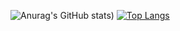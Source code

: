 ![Anurag's GitHub stats](https://github-readme-stats.vercel.app/api?username=NikosPapakonstantinou&show_icons=true&theme=synthwave&count_private=true))
[![Top Langs](https://github-readme-stats.vercel.app/api/top-langs/?username=NikosPapakonstantinou)](https://github.com/NikosPapakonstantinou/)

<!--
### Hi there 👋
**NikosPapakonstantinou/NikosPapakonstantinou** is a ✨ _special_ ✨ repository because its `README.md` (this file) appears on your GitHub profile.

Here are some ideas to get you started:

- 🔭 I’m currently working on ...
- 🌱 I’m currently learning ...
- 👯 I’m looking to collaborate on ...
- 🤔 I’m looking for help with ...
- 💬 Ask me about ...
- 📫 How to reach me: ...
- 😄 Pronouns: ...
- ⚡ Fun fact: ...
-->

